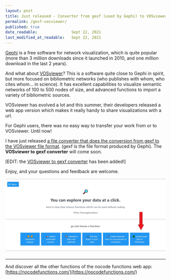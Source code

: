 ```yaml
---
layout: post
title: Just released - Converter from gexf (used by Gephi) to VOSviewer json file format
permalink: /gexf-vosviewer/
published: true
date_readable:               Sept 22, 2021
last_modified_at_readable:   Sept 22, 2021
---
```


[Gephi](https://gephi.org) is a free software for network visualization, which is quite popular (more than 3 million downloads since it launched in 2010, and one million download in the last 2 years).

And what about [VOSviewer](https://vosviewer.com)? This is a software quite close to Gephi in spirit, but more focused on bibliometric networks (who publishes with whom, who cites whom... in science).
It has excellent capabilities to visualize semantic networks of 100 to 500 nodes of size, and advanced functions to import a variety of bibliometric sources. 

VOSviewer has evolved a lot and this summer, their developers released a web app version which makes it really handy to share visualizations with a url.

For Gephi users, there was no easy way to transfer your work from or to VOSviewer. Until now!

I have just released [a file converter that does the conversion from gexf to the VOSviewer file format](https://nocodefunctions.com/networkconverter/network_format_converter.html).
(gexf is the file format produced by Gephi). The __VOSviewer to gexf converter__ will come soon.

[EDIT: the [VOSviewer to gexf converter](https://nocodefunctions.com/networkconverter/network_format_converter.html) has been added!]

Enjoy, and your questions and feedback are welcome.

![image](/images/new_conversion_function.jpg)

------
And discover all the other functions of the nocode functions web app: [https://nocodefunctions.com/](https://nocodefunctions.com/)
